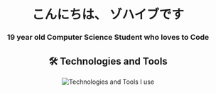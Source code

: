 <h1 align="center">こんにちは、 ゾハイブです</h1>
<h3 align="center">19 year old Computer Science Student who loves to Code</h3>


<h2 align="center">🛠️ Technologies and Tools</h2>

<div align="center">
  <img src="https://skillicons.dev/icons?i=discord,vscode,html,css,js,nodejs,express,postman,mongodb,firebase,git,react,tailwind,figma&perline=7" alt="Technologies and Tools I use" />
</div>
